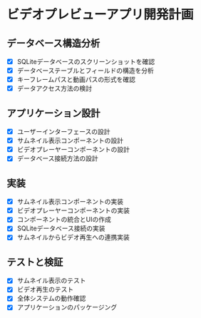 # ビデオプレビューアプリ開発計画

## データベース構造分析
- [x] SQLiteデータベースのスクリーンショットを確認
- [x] データベーステーブルとフィールドの構造を分析
- [x] キーフレームパスと動画パスの形式を確認
- [x] データアクセス方法の検討

## アプリケーション設計
- [x] ユーザーインターフェースの設計
- [x] サムネイル表示コンポーネントの設計
- [x] ビデオプレーヤーコンポーネントの設計
- [x] データベース接続方法の設計

## 実装
- [x] サムネイル表示コンポーネントの実装
- [x] ビデオプレーヤーコンポーネントの実装
- [x] コンポーネントの統合とUIの作成
- [x] SQLiteデータベース接続の実装
- [x] サムネイルからビデオ再生への連携実装

## テストと検証
- [x] サムネイル表示のテスト
- [x] ビデオ再生のテスト
- [x] 全体システムの動作確認
- [x] アプリケーションのパッケージング
